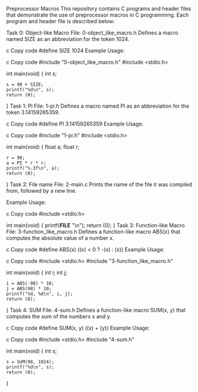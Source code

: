 Preprocessor Macros
This repository contains C programs and header files that demonstrate the use of preprocessor macros in C programming. Each program and header file is described below:

Task 0: Object-like Macro
File: 0-object_like_macro.h
Defines a macro named SIZE as an abbreviation for the token 1024.

c
Copy code
#define SIZE 1024
Example Usage:

c
Copy code
#include "0-object_like_macro.h"
#include <stdio.h>

int main(void)
{
    int s;

    s = 98 + SIZE;
    printf("%d\n", s);
    return (0);
}
Task 1: Pi
File: 1-pi.h
Defines a macro named PI as an abbreviation for the token 3.14159265359.

c
Copy code
#define PI 3.14159265359
Example Usage:

c
Copy code
#include "1-pi.h"
#include <stdio.h>

int main(void)
{
    float a;
    float r;

    r = 98;
    a = PI * r * r;
    printf("%.3f\n", a);
    return (0);
}
Task 2: File name
File: 2-main.c
Prints the name of the file it was compiled from, followed by a new line.

Example Usage:

c
Copy code
#include <stdio.h>

int main(void)
{
    printf(__FILE__ "\n");
    return (0);
}
Task 3: Function-like Macro
File: 3-function_like_macro.h
Defines a function-like macro ABS(x) that computes the absolute value of a number x.

c
Copy code
#define ABS(x) ((x) < 0 ? -(x) : (x))
Example Usage:

c
Copy code
#include <stdio.h>
#include "3-function_like_macro.h"

int main(void)
{
    int i;
    int j;

    i = ABS(-98) * 10;
    j = ABS(98) * 10;
    printf("%d, %d\n", i, j);
    return (0);
}
Task 4: SUM
File: 4-sum.h
Defines a function-like macro SUM(x, y) that computes the sum of the numbers x and y.

c
Copy code
#define SUM(x, y) ((x) + (y))
Example Usage:

c
Copy code
#include <stdio.h>
#include "4-sum.h"

int main(void)
{
    int s;

    s = SUM(98, 1024);
    printf("%d\n", s);
    return (0);
}
